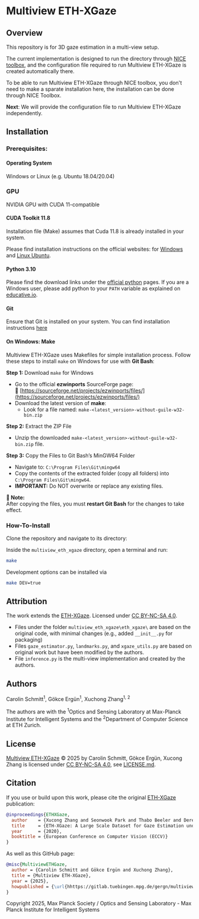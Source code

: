 # Multiview ETH-XGaze 

## Overview

This repository is for 3D gaze estimation in a multi-view setup. 

The current implementation is designed to run the directory through [NICE toolbox](https://github.com/OSLabTools/nicetoolbox), and the configuration file required to run Multiview ETH-XGaze is created automatically there. 

To be able to run Multiview ETH-XGaze through NICE toolbox, you don't need to make a sparate installation here, the installation can be done through NICE Toolbox. 

**Next**: We will provide the configuration file to run Multiview ETH-XGaze independently.

## Installation

### Prerequisites:

#### Operating System

Windows or Linux (e.g. Ubuntu 18.04/20.04)

### GPU 

NVIDIA GPU with CUDA 11-compatible 

#### CUDA Toolkit 11.8

Installation file (Make) assumes that Cuda 11.8 is already installed in your system. 

Please find installation instructions on the official websites: for [Windows](https://docs.nvidia.com/cuda/cuda-installation-guide-microsoft-windows/index.html) and [Linux Ubuntu](https://docs.nvidia.com/cuda/cuda-installation-guide-linux/index.html).

#### Python 3.10

Please find the download links under the [official python](https://www.python.org/downloads/) pages.
If you are a Windows user, please add python to your `PATH` variable as explained on [educative.io](https://www.educative.io/answers/how-to-add-python-to-path-variable-in-windows).

#### Git 

Ensure that Git is installed on your system. You can find installation instructions [here](https://git-scm.com/book/en/v2/Getting-Started-Installing-Git)

#### On Windows: Make

Multiview ETH-XGaze uses Makefiles for simple installation process. Follow these steps to install `make` on Windows for use with **Git Bash**:


**Step 1:** Download `make` for Windows
- Go to the official **ezwinports** SourceForge page:  
   🔗 [https://sourceforge.net/projects/ezwinports/files/](https://sourceforge.net/projects/ezwinports/files/)
- Download the latest version of **make**:  
   - Look for a file named:  `make-<latest_version>-without-guile-w32-bin.zip`

**Step 2:** Extract the ZIP File
- Unzip the downloaded `make-<latest_version>-without-guile-w32-bin.zip` file.

**Step 3:** Copy the Files to Git Bash’s MinGW64 Folder
- Navigate to: `C:\Program Files\Git\mingw64`
- Copy the contents of the extracted folder (copy all folders) into `C:\Program Files\Git\mingw64`. 
- **IMPORTANT:** Do NOT overwrite or replace any existing files.

**📌 Note:**  
After copying the files, you must **restart Git Bash** for the changes to take effect.

### How-To-Install

Clone the repository and navigate to its directory:

Inside the `multiview_eth_xgaze` directory, open a terminal and run:

```bash
make
```

Development options can be installed via
```bash
make DEV=true
```

## Attribution

The work extends the [ETH-XGaze](https://github.com/xucong-zhang/ETH-XGaze).
Licensed under [CC BY-NC-SA 4.0](https://creativecommons.org/licenses/by-nc-sa/4.0/).

- Files under the folder `multiview_eth_xgaze\eth_xgaze\` are based on the original code, with minimal changes (e.g., added `__init__.py` for packaging)
- Files `gaze_estimator.py`, `landmarks.py`, and `xgaze_utils.py` are based on original work but have been modified by the authors.
- File `inference.py` is the multi-view implementation and created by the authors.

## Authors

Carolin Schmitt<sup>1</sup>, Gökce Ergün<sup>1</sup>, Xuchong Zhang<sup>1, 2</sup>

The authors are with the <sup>1</sup>Optics and Sensing Laboratory at Max-Planck Institute for Intelligent Systems and the <sup>2</sup>Department of Computer Science at ETH Zurich.

## License

[Multiview ETH-XGaze](https://github.com/OSLabTools/multiview_eth_xgaze) © 2025 by Carolin Schmitt, Gökce Ergün, Xucong Zhang is licensed under 
[CC BY-NC-SA 4.0](https://creativecommons.org/licenses/by-nc-sa/4.0/?ref=chooser-v1), see [LICENSE.md](./LICENSE.md).

## Citation

If you use or build upon this work, please cite the original [ETH-XGaze](https://github.com/xucong-zhang/ETH-XGaze) publication:

```bibtex
@inproceedings{ETHXGaze,
  author    = {Xucong Zhang and Seonwook Park and Thabo Beeler and Derek Bradley and Siyu Tang and Otmar Hilliges},
  title     = {ETH-XGaze: A Large Scale Dataset for Gaze Estimation under Extreme Head Pose and Gaze Variation},
  year      = {2020},
  booktitle = {European Conference on Computer Vision (ECCV)}
}
```
As well as this GitHub page:
```bibtex
@misc{MultiviewETHGaze,
  author = {Carolin Schmitt and Gökce Ergün and Xuchong Zhang},
  title = {Multiview ETH-XGaze},
  year = {2025},
  howpublished = {\url{hhttps://gitlab.tuebingen.mpg.de/gergn/multiview_eth_xgaze}}
}
```

Copyright 2025, Max Planck Society / Optics and Sensing Laboratory - Max Planck Institute for Intelligent Systems